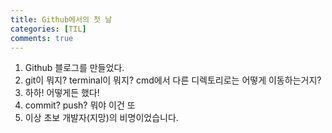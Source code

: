 ```yaml
---
title: Github에서의 첫 날
categories: [TIL]
comments: true
---
```

1. Github 블로그를 만들었다.
2. git이 뭐지? terminal이 뭐지? cmd에서 다른 디렉토리로는 어떻게 이동하는거지?
3. 하하! 어떻게든 했다!
4. commit? push? 뭐야 이건 또
5. 이상 초보 개발자(지망)의 비명이었습니다.
